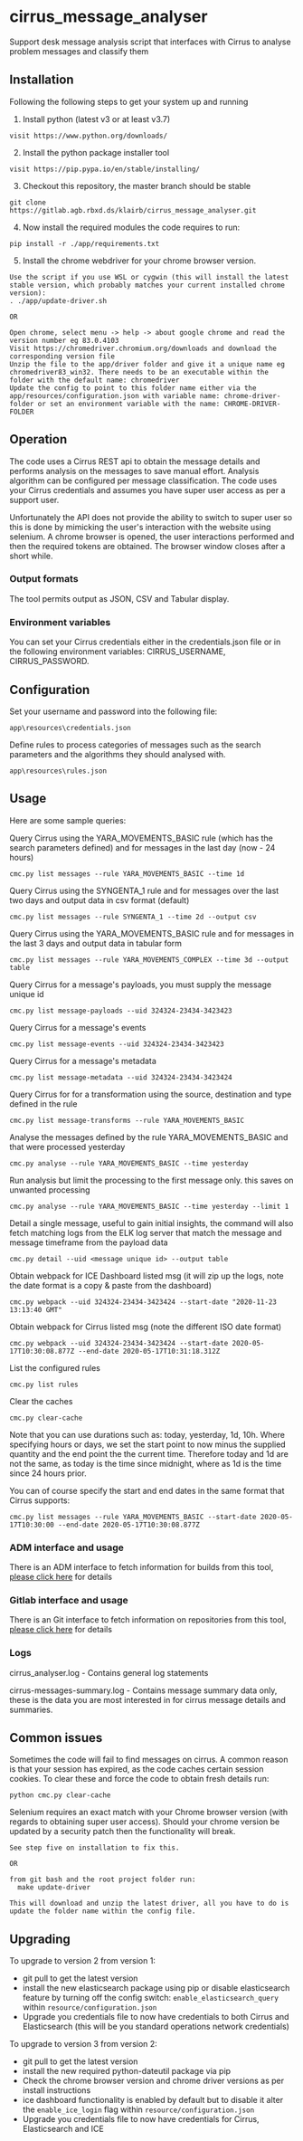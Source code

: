 # cirrus_message_analyser

Support desk message analysis script that interfaces with Cirrus to analyse problem messages and classify them

## Installation

Following the following steps to get your system up and running
1. Install python (latest v3 or at least v3.7)
```
visit https://www.python.org/downloads/
```
2. Install the python package installer tool 
```
visit https://pip.pypa.io/en/stable/installing/
```
3. Checkout this repository, the master branch should be stable
```
git clone https://gitlab.agb.rbxd.ds/klairb/cirrus_message_analyser.git
```
4. Now install the required modules the code requires to run:
```
pip install -r ./app/requirements.txt
```
5. Install the chrome webdriver for your chrome browser version.
```
Use the script if you use WSL or cygwin (this will install the latest stable version, which probably matches your current installed chrome version):
. ./app/update-driver.sh

OR

Open chrome, select menu -> help -> about google chrome and read the version number eg 83.0.4103
Visit https://chromedriver.chromium.org/downloads and download the corresponding version file
Unzip the file to the app/driver folder and give it a unique name eg chromedriver83_win32. There needs to be an executable within the folder with the default name: chromedriver
Update the config to point to this folder name either via the app/resources/configuration.json with variable name: chrome-driver-folder or set an environment variable with the name: CHROME-DRIVER-FOLDER
```

## Operation

The code uses a Cirrus REST api to obtain the message details and performs analysis on the messages to save manual effort. Analysis algorithm can be configured per message classification.
The code uses your Cirrus credentials and assumes you have super user access as per a support user.

Unfortunately the API does not provide the ability to switch to super user so this is done by mimicking the user's interaction with the website using selenium. A chrome browser is opened, the user interactions performed and then the required tokens are obtained. The browser window closes after a short while.

### Output formats
The tool permits output as JSON, CSV and Tabular display.

### Environment variables
You can set your Cirrus credentials either in the credentials.json file or in the following environment variables: CIRRUS_USERNAME, CIRRUS_PASSWORD.

## Configuration

Set your username and password into the following file:
```
app\resources\credentials.json
```

Define rules to process categories of messages such as the search parameters and the algorithms they should analysed with.
```
app\resources\rules.json
```

## Usage

Here are some sample queries:

Query Cirrus using the YARA_MOVEMENTS_BASIC rule (which has the search parameters defined) and for messages in the last day (now - 24 hours)
```
cmc.py list messages --rule YARA_MOVEMENTS_BASIC --time 1d
```
Query Cirrus using the SYNGENTA_1 rule and for messages over the last two days and output data in csv format (default)
```
cmc.py list messages --rule SYNGENTA_1 --time 2d --output csv
```
Query Cirrus using the YARA_MOVEMENTS_BASIC rule and for messages in the last 3 days and output data in tabular form
```
cmc.py list messages --rule YARA_MOVEMENTS_COMPLEX --time 3d --output table
```
Query Cirrus for a message's payloads, you must supply the message unique id
```
cmc.py list message-payloads --uid 324324-23434-3423423
```
Query Cirrus for a message's events
```
cmc.py list message-events --uid 324324-23434-3423423
```
Query Cirrus for a message's metadata
```
cmc.py list message-metadata --uid 324324-23434-3423424
```
Query Cirrus for for a transformation using the source, destination and type defined in the rule
```
cmc.py list message-transforms --rule YARA_MOVEMENTS_BASIC
```
Analyse the messages defined by the rule YARA_MOVEMENTS_BASIC and that were processed yesterday
```
cmc.py analyse --rule YARA_MOVEMENTS_BASIC --time yesterday
```
Run analysis but limit the processing to the first message only. this saves on unwanted processing
```
cmc.py analyse --rule YARA_MOVEMENTS_BASIC --time yesterday --limit 1
```
Detail a single message, useful to gain initial insights, the command will also fetch matching logs from the ELK log server that match the message and message timeframe from the payload data
```
cmc.py detail --uid <message unique id> --output table
```
Obtain webpack for ICE Dashboard listed msg (it will zip up the logs, note the date format is a copy & paste from the dashboard)
```
cmc.py webpack --uid 324324-23434-3423424 --start-date "2020-11-23 13:13:40 GMT"
```
Obtain webpack for Cirrus listed msg (note the different ISO date format)
```
cmc.py webpack --uid 324324-23434-3423424 --start-date 2020-05-17T10:30:08.877Z --end-date 2020-05-17T10:31:18.312Z
```

List the configured rules
```
cmc.py list rules
```
Clear the caches
```
cmc.py clear-cache
```

Note that you can use durations such as: today, yesterday, 1d, 10h. Where specifying hours or days, we set the start point to now minus the supplied quantity and the end point the the current time. Therefore today and 1d are not the same, as today is the time since midnight, where as 1d is the time since 24 hours prior.

You can of course specify the start and end dates in the same format that Cirrus supports:
```
cmc.py list messages --rule YARA_MOVEMENTS_BASIC --start-date 2020-05-17T10:30:00 --end-date 2020-05-17T10:30:08.877Z
```
### ADM interface and usage
There is an ADM interface to fetch information for builds from this tool, [please click here](./doc-adm.md) for details

### Gitlab interface and usage
There is an Git interface to fetch information on repositories from this tool, [please click here](./doc-git.md) for details

### Logs
cirrus_analyser.log - Contains general log statements

cirrus-messages-summary.log - Contains message summary data only, these is the data you are most interested in for cirrus message details and summaries.

## Common issues

Sometimes the code will fail to find messages on cirrus. A common reason is that your session has expired, as the code caches certain session cookies. To clear these and force the code to obtain fresh details run:
```
python cmc.py clear-cache
```

Selenium requires an exact match with your Chrome browser version (with regards to obtaining super user access). Should your chrome version be updated by a security patch then the functionality will break.
```
See step five on installation to fix this.

OR

from git bash and the root project folder run:
  make update-driver

This will download and unzip the latest driver, all you have to do is update the folder name within the config file.
```

## Upgrading
To upgrade to version 2 from version 1:

- git pull to get the latest version
- install the new elasticsearch package using pip or disable elasticsearch feature by turning off the config switch: ```enable_elasticsearch_query``` within ```resource/configuration.json```
- Upgrade you credentials file to now have credentials to both Cirrus and Elasticsearch (this will be you standard operations network credentials)

To upgrade to version 3 from version 2:

- git pull to get the latest version
- install the new required python-dateutil package via pip
- Check the chrome browser version and chrome driver versions as per install instructions
- ice dashboard functionality is enabled by default but to disable it alter the ```enable_ice_login``` flag  within ```resource/configuration.json```
- Upgrade you credentials file to now have credentials for Cirrus, Elasticsearch and ICE
